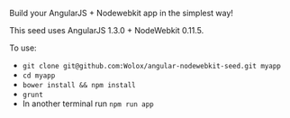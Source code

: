 Build your AngularJS + Nodewebkit app in the simplest way!

This seed uses AngularJS 1.3.0 + NodeWebkit 0.11.5.

To use:

* `git clone git@github.com:Wolox/angular-nodewebkit-seed.git myapp`
* `cd myapp`
* `bower install && npm install`
* `grunt`
* In another terminal run `npm run app`
